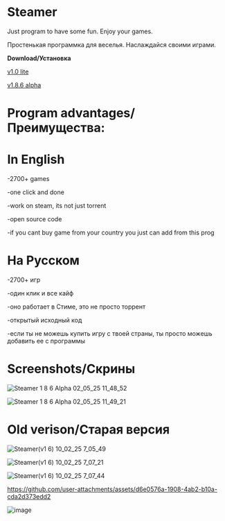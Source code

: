 # Steamer
Just program to have some fun. Enjoy your games.

Простенькая программка для веселья. Наслаждайся своими играми.

**Download/Установка** 

[v1.0 lite](https://github.com/Wl13proger9/Steamer/releases/download/v1.0l/lite.zip)

[v1.8.6 alpha](https://github.com/Wl13proger9/Steamer/releases/download/v1.8.6/steamer.zip)

# Program advantages/Преимущества:

# In English

-2700+ games

-one click and done

-work on steam, its not just torrent

-open source code

-if you cant buy game from your country you just can add from this prog




# На Русском

-2700+ игр

-один клик и все кайф

-оно работает в Стиме, это не просто торрент 

-открытый исходный код

-если ты не можешь купить игру с твоей страны, ты просто можешь добавить ее с программы 


# Screenshots/Скрины
![Steamer 1 8 6 Alpha 02_05_25 11_48_52](https://github.com/user-attachments/assets/2bd555c3-3569-4752-a8cb-a58d33b21da9)

![Steamer 1 8 6 Alpha 02_05_25 11_49_21](https://github.com/user-attachments/assets/1fe5ce7b-9327-44a5-872b-db8b5c907c8a)


# Old verison/Старая версия

![Steamer(v1 6) 10_02_25 7_05_49](https://github.com/user-attachments/assets/796eb52f-2b02-40cc-8a7c-8009d4ac75e2)

![Steamer(v1 6) 10_02_25 7_07_21](https://github.com/user-attachments/assets/6e2133c8-5fc1-49c4-9bcf-b274fe8793ec)

![Steamer(v1 6) 10_02_25 7_07_44](https://github.com/user-attachments/assets/eb13f264-568a-48f1-a336-b66eec0b3be8)

https://github.com/user-attachments/assets/d6e0576a-1908-4ab2-b10a-cda2d373edd2




![image](https://github.com/user-attachments/assets/a5f0b04d-e83a-4b41-8ab8-f00d5d61800c)
